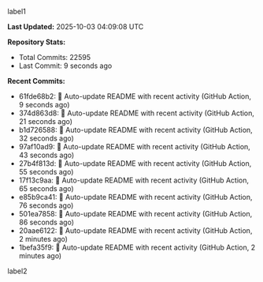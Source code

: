 
label1 
<!-- ACTIVITY_START -->
**Last Updated:** 2025-10-03 04:09:08 UTC

**Repository Stats:**
- Total Commits: 22595
- Last Commit: 9 seconds ago

**Recent Commits:**
- 61fde68b2: 🤖 Auto-update README with recent activity (GitHub Action, 9 seconds ago)
- 374d863d8: 🤖 Auto-update README with recent activity (GitHub Action, 21 seconds ago)
- b1d726588: 🤖 Auto-update README with recent activity (GitHub Action, 32 seconds ago)
- 97af10ad9: 🤖 Auto-update README with recent activity (GitHub Action, 43 seconds ago)
- 27b4f813d: 🤖 Auto-update README with recent activity (GitHub Action, 55 seconds ago)
- 17f13c9aa: 🤖 Auto-update README with recent activity (GitHub Action, 65 seconds ago)
- e85b9ca41: 🤖 Auto-update README with recent activity (GitHub Action, 76 seconds ago)
- 501ea7858: 🤖 Auto-update README with recent activity (GitHub Action, 86 seconds ago)
- 20aae6122: 🤖 Auto-update README with recent activity (GitHub Action, 2 minutes ago)
- 1befa35f9: 🤖 Auto-update README with recent activity (GitHub Action, 2 minutes ago)
<!-- ACTIVITY_END -->

label2

